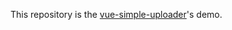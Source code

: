 This repository is the [vue-simple-uploader](https://github.com/simple-uploader/vue-uploader)'s demo.
